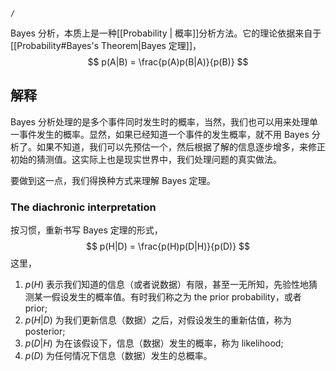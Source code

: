 ```ActivityHistory
/
```
Bayes 分析，本质上是一种[[Probability | 概率]]分析方法。它的理论依据来自于 [[Probability#Bayes's Theorem|Bayes 定理]]，
$$
p(A|B) = \frac{p(A)p(B|A)}{p(B)}
$$

## 解释
Bayes 分析处理的是多个事件同时发生时的概率，当然，我们也可以用来处理单一事件发生的概率。显然，如果已经知道一个事件的发生概率，就不用 Bayes 分析了。如果不知道，我们可以先预估一个，然后根据了解的信息逐步增多，来修正初始的猜测值。这实际上也是现实世界中，我们处理问题的真实做法。

要做到这一点，我们得换种方式来理解 Bayes 定理。

### The diachronic interpretation
按习惯，重新书写 Bayes 定理的形式，
$$
p(H|D) = \frac{p(H)p(D|H)}{p(D)}
$$
这里，
1. $p(H)$ 表示我们知道的信息（或者说数据）有限，甚至一无所知，先验性地猜测某一假设发生的概率值。有时我们称之为 the prior probability，或者 prior;
1. $p(H|D)$ 为我们更新信息（数据）之后，对假设发生的重新估值，称为 posterior;
1. $p(D|H)$ 为在该假设下，信息（数据）发生的概率，称为 likelihood;
1. $p(D)$ 为任何情况下信息（数据）发生的总概率。
